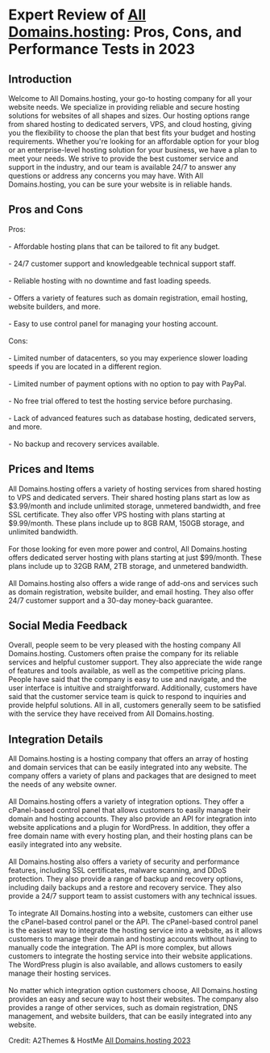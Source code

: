 <h1>Expert Review of <a href="https://a2themes.com/all-domainshosting-reviews">All Domains.hosting</a>: Pros, Cons, and Performance Tests in 2023</h1>
<h2>Introduction</h2>
Welcome to All Domains.hosting, your go-to hosting company for all your website needs. We specialize in providing reliable and secure hosting solutions for websites of all shapes and sizes. Our hosting options range from shared hosting to dedicated servers, VPS, and cloud hosting, giving you the flexibility to choose the plan that best fits your budget and hosting requirements. Whether you're looking for an affordable option for your blog or an enterprise-level hosting solution for your business, we have a plan to meet your needs. We strive to provide the best customer service and support in the industry, and our team is available 24/7 to answer any questions or address any concerns you may have. With All Domains.hosting, you can be sure your website is in reliable hands.
<h2>Pros and Cons</h2>
Pros:<br><br>- Affordable hosting plans that can be tailored to fit any budget.<br><br>- 24/7 customer support and knowledgeable technical support staff.<br><br>- Reliable hosting with no downtime and fast loading speeds.<br><br>- Offers a variety of features such as domain registration, email hosting, website builders, and more.<br><br>- Easy to use control panel for managing your hosting account.<br><br>Cons:<br><br>- Limited number of datacenters, so you may experience slower loading speeds if you are located in a different region.<br><br>- Limited number of payment options with no option to pay with PayPal.<br><br>- No free trial offered to test the hosting service before purchasing.<br><br>- Lack of advanced features such as database hosting, dedicated servers, and more.<br><br>- No backup and recovery services available.
<h2>Prices and Items</h2>
All Domains.hosting offers a variety of hosting services from shared hosting to VPS and dedicated servers. Their shared hosting plans start as low as $3.99/month and include unlimited storage, unmetered bandwidth, and free SSL certificate. They also offer VPS hosting with plans starting at $9.99/month. These plans include up to 8GB RAM, 150GB storage, and unlimited bandwidth.<br><br>For those looking for even more power and control, All Domains.hosting offers dedicated server hosting with plans starting at just $99/month. These plans include up to 32GB RAM, 2TB storage, and unmetered bandwidth.<br><br>All Domains.hosting also offers a wide range of add-ons and services such as domain registration, website builder, and email hosting. They also offer 24/7 customer support and a 30-day money-back guarantee.
<h2>Social Media Feedback</h2>
Overall, people seem to be very pleased with the hosting company All Domains.hosting. Customers often praise the company for its reliable services and helpful customer support. They also appreciate the wide range of features and tools available, as well as the competitive pricing plans. People have said that the company is easy to use and navigate, and the user interface is intuitive and straightforward. Additionally, customers have said that the customer service team is quick to respond to inquiries and provide helpful solutions. All in all, customers generally seem to be satisfied with the service they have received from All Domains.hosting.
<h2>Integration Details</h2>
All Domains.hosting is a hosting company that offers an array of hosting and domain services that can be easily integrated into any website. The company offers a variety of plans and packages that are designed to meet the needs of any website owner.<br><br>All Domains.hosting offers a variety of integration options. They offer a cPanel-based control panel that allows customers to easily manage their domain and hosting accounts. They also provide an API for integration into website applications and a plugin for WordPress. In addition, they offer a free domain name with every hosting plan, and their hosting plans can be easily integrated into any website.<br><br>All Domains.hosting also offers a variety of security and performance features, including SSL certificates, malware scanning, and DDoS protection. They also provide a range of backup and recovery options, including daily backups and a restore and recovery service. They also provide a 24/7 support team to assist customers with any technical issues.<br><br>To integrate All Domains.hosting into a website, customers can either use the cPanel-based control panel or the API. The cPanel-based control panel is the easiest way to integrate the hosting service into a website, as it allows customers to manage their domain and hosting accounts without having to manually code the integration. The API is more complex, but allows customers to integrate the hosting service into their website applications. The WordPress plugin is also available, and allows customers to easily manage their hosting services.<br><br>No matter which integration option customers choose, All Domains.hosting provides an easy and secure way to host their websites. The company also provides a range of other services, such as domain registration, DNS management, and website builders, that can be easily integrated into any website.
<p>Credit: A2Themes & HostMe <a href="https://a2themes.com/all-domainshosting-reviews">All Domains.hosting 2023</a></p>